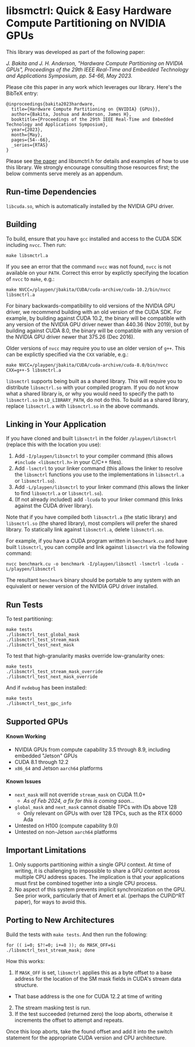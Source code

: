 # libsmctrl: Quick & Easy Hardware Compute Partitioning on NVIDIA GPUs

This library was developed as part of the following paper:

_J. Bakita and J. H. Anderson, "Hardware Compute Partitioning on NVIDIA GPUs", Proceedings of the 29th IEEE Real-Time and Embedded Technology and Applications Symposium, pp. 54-66, May 2023._

Please cite this paper in any work which leverages our library. Here's the BibTeX entry:
```
@inproceedings{bakita2023hardware,
  title={Hardware Compute Partitioning on {NVIDIA} {GPUs}},
  author={Bakita, Joshua and Anderson, James H},
  booktitle={Proceedings of the 29th IEEE Real-Time and Embedded Technology and Applications Symposium},
  year={2023},
  month={May},
  pages={54--66},
  _series={RTAS}
}
```

Please see [the paper](https://www.cs.unc.edu/~jbakita/rtas23.pdf) and libsmctrl.h for details and examples of how to use this library.
We strongly encourage consulting those resources first; the below comments serve merely as an appendum.

## Run-time Dependencies
`libcuda.so`, which is automatically installed by the NVIDIA GPU driver.

## Building
To build, ensure that you have `gcc` installed and access to the CUDA SDK including `nvcc`. Then run:
```
make libsmctrl.a
```

If you see an error that the command `nvcc` was not found, `nvcc` is not available on your `PATH`.
Correct this error by explictly specifying the location of `nvcc` to `make`, e.g.:
```
make NVCC=/playpen/jbakita/CUDA/cuda-archive/cuda-10.2/bin/nvcc libsmctrl.a
```

For binary backwards-compatibility to old versions of the NVIDIA GPU driver, we recommend building with an old version of the CUDA SDK.
For example, by building against CUDA 10.2, the binary will be compatible with any version of the NVIDIA GPU driver newer than 440.36 (Nov 2019), but by building against CUDA 8.0, the binary will be compatible with any version of the NVIDIA GPU driver newer that 375.26 (Dec 2016).

Older versions of `nvcc` may require you to use an older version of `g++`.
This can be explictly specified via the `CXX` variable, e.g.:
```
make NVCC=/playpen/jbakita/CUDA/cuda-archive/cuda-8.0/bin/nvcc CXX=g++-5 libsmctrl.a
```

`libsmctrl` supports being built as a shared library.
This will require you to distribute `libsmctrl.so` with your compiled program.
If you do not know what a shared library is, or why you would need to specify the path to `libsmctrl.so` in `LD_LIBRARY_PATH`, do not do this.
To build as a shared library, replace `libsmctrl.a` with `libsmctrl.so` in the above commands.

## Linking in Your Application
If you have cloned and built `libsmctrl` in the folder `/playpen/libsmctrl` (replace this with the location you use):

1. Add `-I/playpen/libsmctrl` to your compiler command (this allows `#include <libsmctrl.h>` in your C/C++ files).
2. Add `-lsmctrl` to your linker command (this allows the linker to resolve the `libsmctrl` functions you use to the implementations in `libsmctrl.a` or `libsmctrl.so`).
3. Add `-L/playpen/libsmctrl` to your linker command (this allows the linker to find `libsmctrl.a` or `libsmctrl.so`).
4. (If not already included) add `-lcuda` to your linker command (this links against the CUDA driver library).

Note that if you have compiled both `libsmctrl.a` (the static library) and `libsmctrl.so` (the shared library), most compilers will prefer the shared library.
To statically link against `libsmctrl.a`, delete `libsmctrl.so`.

For example, if you have a CUDA program written in `benchmark.cu` and have built `libsmctrl`, you can compile and link against `libsmctrl` via the following command:
```
nvcc benchmark.cu -o benchmark -I/playpen/libsmctl -lsmctrl -lcuda -L/playpen/libsmctrl
```
The resultant `benchmark` binary should be portable to any system with an equivalent or newer version of the NVIDIA GPU driver installed.

## Run Tests
To test partitioning:
```
make tests
./libsmctrl_test_global_mask
./libsmctrl_test_stream_mask
./libsmctrl_test_next_mask
```

To test that high-granularity masks override low-granularity ones:
```
make tests
./libsmctrl_test_stream_mask_override
./libsmctrl_test_next_mask_override
```

And if `nvdebug` has been installed:
```
make tests
./libsmctrl_test_gpc_info
```

## Supported GPUs

#### Known Working

- NVIDIA GPUs from compute capability 3.5 through 8.9, including embedded "Jetson" GPUs
- CUDA 8.1 through 12.2
- `x86_64` and Jetson `aarch64` platforms

#### Known Issues

- `next_mask` will not override `stream_mask` on CUDA 11.0+
    - _As of Feb 2024, a fix for this is coming soon..._
- `global_mask` and `next_mask` cannot disable TPCs with IDs above 128
    - Only relevant on GPUs with over 128 TPCs, such as the RTX 6000 Ada
- Untested on H100 (compute capability 9.0)
- Untested on non-Jetson `aarch64` platforms

## Important Limitations

1. Only supports partitioning _within_ a single GPU context.
   At time of writing, it is challenging to impossible to share a GPU context across multiple CPU address spaces.
   The implication is that your applications must first be combined together into a single CPU process.
2. No aspect of this system prevents implicit synchronization on the GPU.
   See prior work, particularly that of Amert et al. (perhaps the CUPiD^RT paper), for ways to avoid this.

## Porting to New Architectures

Build the tests with `make tests`. And then run the following:
```
for (( i=0; $?!=0; i+=8 )); do MASK_OFF=$i ./libsmctrl_test_stream_mask; done
```

How this works:

1. If `MASK_OFF` is set, `libsmctrl` applies this as a byte offset to a base address for the location
   of the SM mask fields in CUDA's stream data structure.
  - That base address is the one for CUDA 12.2 at time of writing
2. The stream masking test is run.
3. If the test succeeded (returned zero) the loop aborts, otherwise it increments the offset to attempt and repeats.

Once this loop aborts, take the found offset and add it into the switch statement for the appropriate CUDA version and CPU architecture.
